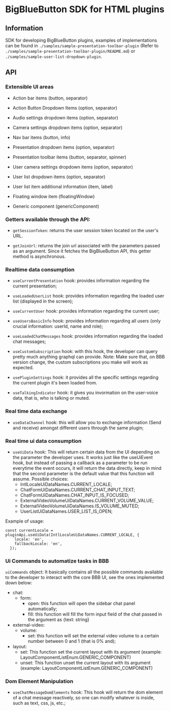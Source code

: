 # BigBlueButton SDK for HTML plugins

## Information

SDK for developing BigBlueButton plugins, examples of implementations can be found in `./samples/sample-presentation-toolbar-plugin` (Refer to `./samples/sample-presentation-toolbar-plugin/README.md`) or `./samples/sample-user-list-dropdown-plugin`.

## API
### Extensible UI areas
- Action bar items (button, separator)

- Action Button Dropdown Items (option, separator)

- Audio settings dropdown items (option, separator)

- Camera settings dropdown items (option, separator)

- Nav bar items (button, info)

- Presentation dropdown items (option, separator) 

- Presentation toolbar items (button, separator, spinner)

- User camera settings dropdown items (option, separator)

- User list dropdown items (option, separator)

- User list item additional information (item, label)

- Floating window item (floatingWindow)

- Generic component (genericComponent)

### Getters available through the API:
- `getSessionToken`: returns the user session token located on the user's URL.

- `getJoinUrl`: returns the join url associated with the parameters passed as an argument. Since it fetches the BigBlueButton API, this getter method is asynchronous.

### Realtime data consumption
- `useCurrentPresentation` hook: provides information regarding the current presentation;

- `useLoadedUserList` hook: provides information regarding the loaded user list (displayed in the screen);

- `useCurrentUser` hook: provides information regarding the current user;

- `useUsersBasicInfo` hook: provides information regarding all users (only crucial information: userId, name and role);

- `useLoadedChatMessages` hook: provides information regarding the loaded chat messages;

- `useCustomSubscription` hook: with this hook, the developer can query pretty much anything graphql can provide. Note: Make sure that, on BBB version change, the custom subscriptions you make will work as expected.

- `usePluginSettings` hook: it provides all the specific settings regarding the current plugin it's been loaded from.

- `useTalkingIndicator` hook: it gives you invormation on the user-voice data, that is, who is talking or muted.

### Real time data exchange
- `useDataChannel` hook: this will allow you to exchange information (Send and receive) amongst different users through the same plugin;

### Real time ui data consumption
- `useUiData` hook: This will return certain data from the UI depending on the parameter the developer uses. It works just like the useUiEvent hook, but instead of passing a callback as a parameter to be run everytime the event occurs, it will return the data directly, keep in mind that the second parameter is the default value that this function will assume. Possible choices:
  - IntlLocaleUiDataNames.CURRENT_LOCALE;
  - ChatFormUiDataNames.CURRENT_CHAT_INPUT_TEXT;
  - ChatFormUiDataNames.CHAT_INPUT_IS_FOCUSED;
  - ExternalVideoVolumeUiDataNames.CURRENT_VOLUME_VALUE;
  - ExternalVideoVolumeUiDataNames.IS_VOLUME_MUTED;
  - UserListUiDataNames.USER_LIST_IS_OPEN;

Example of usage:
```typscript
const currentLocale = pluginApi.useUiData(IntlLocaleUiDataNames.CURRENT_LOCALE, {
    locale: 'en',
    fallbackLocale: 'en',
  });
```


### Ui Commands to automatize tasks in BBB
`uiCommands` object: It basically contains all the possible commands available to the developer to interact with the core BBB UI, see the ones implemented down below:
  - chat:
    - form: 
      - open: this function will open the sidebar chat panel automatically;
      - fill: this function will fill the form input field of the chat passed in the argument as {text: string}
  - external-video:
    - volume:
      - set: this function will set the external video volume to a certain number between 0 and 1 (that is 0% and);
  - layout:
    - set: This function set the current layout with its argument (example: LayoutComponentListEnum.GENERIC_COMPONENT)
    - unset: This function unset the current layout with its argument (example: LayoutComponentListEnum.GENERIC_COMPONENT)

### Dom Element Manipulation
- `useChatMessageDomElements` hook: This hook will return the dom element of a chat message reactively, so one can modify whatever is inside, such as text, css, js, etc.;
